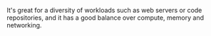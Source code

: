 It's great for a diversity of workloads such as web servers or code repositories, and it has a good balance over compute, memory and networking.